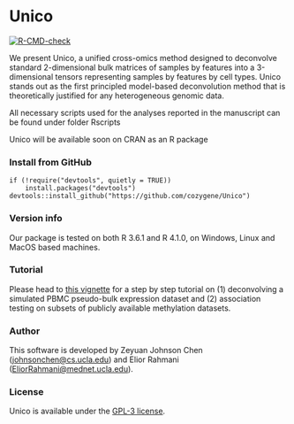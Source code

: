 # Unico
  <!-- badges: start -->
  [![R-CMD-check](https://github.com/cozygene/Unico/actions/workflows/R-CMD-check.yaml/badge.svg)](https://github.com/cozygene/Unico/actions/workflows/R-CMD-check.yaml)
  <!-- badges: end -->

We present Unico, a unified cross-omics method designed to deconvolve standard 2-dimensional bulk matrices of samples by features into a 3-dimensional tensors representing samples by features by cell types. Unico stands out as the first principled model-based deconvolution method that is theoretically justified for any heterogeneous genomic data.

All necessary scripts used for the analyses reported in the manuscript can be found under folder Rscripts

Unico will be available soon on CRAN as an R package

### Install from GitHub
```
if (!require("devtools", quietly = TRUE))
    install.packages("devtools")
devtools::install_github("https://github.com/cozygene/Unico")
```

### Version info
Our package is tested on both R 3.6.1 and R 4.1.0, on Windows, Linux and MacOS based machines.

### Tutorial
Please head to <a href="https://cozygene.github.io/Unico/articles/Unico-Tutorial.html">this vignette</a> for a step by step tutorial on (1) deconvolving a simulated PBMC pseudo-bulk expression dataset and (2) association testing on subsets of publicly available methylation datasets.

### Author

This software is developed by Zeyuan Johnson Chen (johnsonchen@cs.ucla.edu) and Elior Rahmani (EliorRahmani@mednet.ucla.edu).

### License

Unico is available under the <a href="https://opensource.org/license/gpl-3-0/" target="_blank">GPL-3 license</a>.
